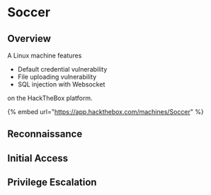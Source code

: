# Soccer

## Overview

A Linux machine features

* Default credential vulnerability
* File uploading vulnerability
* SQL injection with Websocket

on the HackTheBox platform.

{% embed url="https://app.hackthebox.com/machines/Soccer" %}

## Reconnaissance

## Initial Access

## Privilege Escalation
